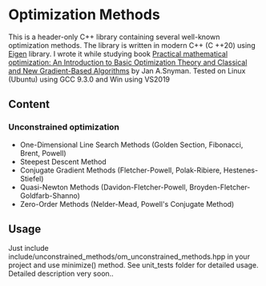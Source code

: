 # Optimization Methods
This is a header-only C++ library containing several well-known optimization methods. 
The library is written in modern C++ (C ++20) using [Eigen](http://eigen.tuxfamily.org/index.php?title=Main_Page) library. I wrote it while studying book
[Practical mathematical optimization: An Introduction to Basic Optimization Theory and Classical and New Gradient-Based Algorithms](https://www.springer.com/gp/book/9780387298245)
by Jan A.Snyman.
Tested on Linux (Ubuntu) using GCC 9.3.0 and Win using VS2019 

## Content
### Unconstrained optimization
* One-Dimensional Line Search Methods (Golden Section, Fibonacci, Brent, Powell)
* Steepest Descent Method
* Conjugate Gradient Methods (Fletcher-Powell, Polak-Ribiere, Hestenes-Stiefel)
* Quasi-Newton Methods (Davidon-Fletcher-Powell, Broyden-Fletcher-Goldfarb-Shanno)
* Zero-Order Methods (Nelder-Mead, Powell's Conjugate Method)
## Usage
Just include include/unconstrained_methods/om_unconstrained_methods.hpp in your project and use minimize() method. See unit_tests folder for detailed usage.
Detailed description very soon..
